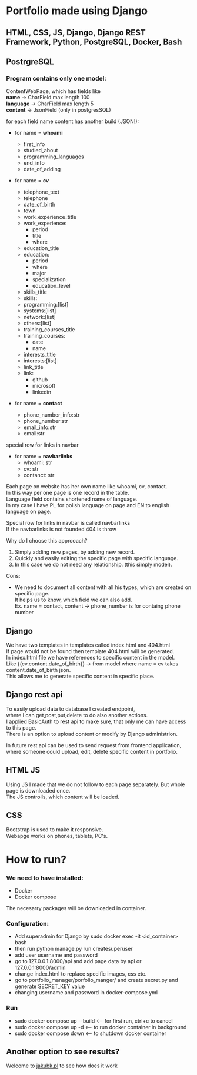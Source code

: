# Portfolio made using Django
## HTML, CSS, JS, Django, Django REST Framework, Python, PostgreSQL, Docker, Bash
## PostrgreSQL
### **Program contains only one model:**
ContentWebPage, which has fields like  
**name** -> CharField max length 100  
**language** -> CharField max length 5  
**content** -> JsonField (only in postgresSQL)  


for each field name content has another build (JSON!):  
- for name =  **whoami**  
    - first_info  
    - studied_about  
    - programming_languages  
    - end_info  
    - date_of_adding  

- for name = **cv**
    - telephone_text  
    - telephone  
    - date_of_birth  
    - town  
    - work_experience_title  
    - work_experience:  
        - period
        - title
        - where
    - education_title
    - education:
        - period
        - where
        - major
        - specialization
        - education_level
    - skills_title
    - skills:
    - programming:[list]
    - systems:[list]
    - network:[list]
    - others:[list]
    - training_courses_title
    - training_courses:
        - date
        - name
    - interests_title
    - interests:[list]
    - link_title
    - link:
        - github
        - microsoft
        - linkedin

- for name = **contact**
    - phone_number_info:str
    - phone_number:str
    - email_info:str
    - email:str

special row for links in navbar
- for name = **navbarlinks**
    - whoami: str
    - cv: str
    - contanct: str


Each page on website has her own name like whoami, cv, contact.  
In this way per one page is one record in the table.  
Language field contains shortened name of language.  
In my case I have PL for polish language on page
and EN to english language on page.

Special row for links in navbar is called navbarlinks  
If the navbarlinks is not founded 404 is throw


Why do I choose this approoach?
1. Simply adding new pages, by adding new record.
2. Quickly and easily editing the specific page with specific language.
3. In this case we do not need any relationship. (this simply model).

Cons:
- We need to document all content with all his types, which are created on specific page.  
It helps us to know, which field we can also add.  
Ex. name = contact, content -> phone_number is for containg phone number


## Django
We have two templates in templates called index.html and 404.html  
If page would not be found then template 404.html will be generated.  
In index.html file we have references to specific content in the model.  
Like {{cv.content.date_of_birth}} -> from model where name = cv takes content.date_of_birth json.   
This allows me to generate specific content in specific place.

## Django rest api
To easily upload data to database I created endpoint,  
where I can get,post,put,delete to do also another actions.  
I applied BasicAuth to rest api to make sure, that 
only me can have access to this page.  
There is an option to upload content or modify by Django administrion.

In future rest api can be used to send request from frontend application,  
where someone could upload, edit, delete specific content in portfolio.

## HTML JS
Using JS I made that we do not follow to each page separately.
But whole page is downloaded once.  
The JS controlls, which content will be loaded.
## CSS 
Bootstrap is used to make it responsive.  
Webapge works on phones, tablets, PC's.

# How to run?
### We need to have installed:
- Docker
- Docker compose

The necesarry packages will be downloaded in container.

### Configuration:
- Add superadmin for Django by sudo docker exec -it <id_container> bash
- then run python manage.py run createsuperuser
- add user username and password
- go to 127.0.0.1:8000/api and add page data by api or 127.0.0.1:8000/admin
- change index.html to replace specific images, css etc.
- go to portfolio_manager/porfolio_manger/ and create secret.py and generate SECRET_KEY value
- changing username and password in docker-compose.yml


### Run
- sudo docker compose up --build  <-- for first run, ctrl+c to cancel
- sudo docker compose up -d <-- to run docker container in background
- sudo docker compose down <-- to shutdown docker container

## Another option to see results? 
Welcome to [jakubk.pl](http://jakubk.pl) to see how does it work


